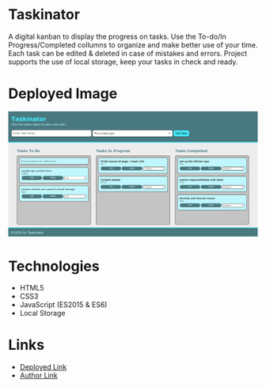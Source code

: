 # Taskinator
A digital kanban to display the progress on tasks. Use the To-do/In Progress/Completed collumns to organize and make better use of your time. Each task can be edited & deleted in case of mistakes and errors. Project supports the use of local storage, keep your tasks in check and ready.

# Deployed Image
![Taskinator](./assets/images/webpage.PNG "Taskinator in action, stay organized")

# Technologies
* HTML5
* CSS3
* JavaScript (ES2015 & ES6)
* Local Storage

# Links
* [Deployed Link](https://alu1868.github.io/Taskinator/)
* [Author Link](https://github.com/alu1868)
